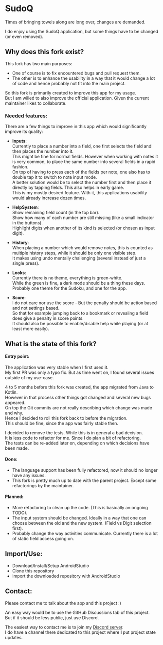 # SudoQ

Times of bringing towels along are long over, changes are demanded.

I do enjoy using the SudoQ application, but some things have to be changed (or even removed).

## Why does this fork exist?

This fork has two main purposes:

- One of course is to fix encountered bugs and pull request them.
- The other is to enhance the usability in a way that it would change a lot of code and hence probably not fit into the main project.

So this fork is primarily created to improve this app for my usage.\
But I am willed to also improve the official application. Given the current maintainer likes to collaborate.

### Needed features:

There are a few things to improve in this app which would significantly improve its quality: 

- **Inputs**:\
    Currently to place a number into a field, one first selects the field and then places the number into it.\
    This might be fine for normal fields. However when working with notes it is very common, to place the same number into several fields in a rapid fashion.\
    On top of having to press each of the fields per note, one also has to double tap it to switch to note input mode.\
    A better solution would be to select the number first and then place it directly by tapping fields. This also helps in early game.\
    This is my mostly desired feature. With it, this applications usability would already increase dozen times.
    
- **HelpSystem**:\
    Show remaining field count (in the top bar).\
    Show how many of each number are still missing (like a small indicator in the buttons).\
    Highlight digits when another of its kind is selected (or chosen as input digit).
    
- **History**:\
    When placing a number which would remove notes, this is counted as multiple history steps, while it should be only one visible step.\
    It makes using undo mentally challenging (several instead of just a single press).
    
- **Looks**:\
    Currently there is no theme, everything is green-white.\
    While the green is fine, a dark mode should be a thing these days.\
    Probably one theme for the Sudoku, and one for the app.
    
- **Score**:\
    I do not care nor use the score - But the penalty should be action based and not settings based.\
    So that for example jumping back to a bookmark or revealing a field does give a penalty in score points.\
    It should also be possible to enable/disable help while playing (or at least more easily).

## What is the state of this fork?

#### Entry point:

The application was very stable when I first used it.\
My first PR was only a typo fix. But as time went on, I found several issues outside of my use-case.

4 to 5 months before this fork was created, the app migrated from Java to Kotlin.\
However in that process other things got changed and several new bugs appeared.\
On top the Git commits are not really describing which change was made and why.\
Hence I decided to roll this fork back to before the migration.\
This should be fine, since the app was fairly stable then.

I decided to remove the tests. While this is in general a bad decision.\
It is less code to refactor for me. Since I do plan a bit of refactoring.\
The tests can be re-added later on, depending on which decisions have been made.

#### Done:

- The language support has been fully refactored, now it should no longer have any issues.
- This fork is pretty much up to date with the parent project. Except some refactorings by the maintainer.

#### Planned:

- More refactoring to clean up the code. (This is basically an ongoing TODO).
- The input system should be changed. Ideally in a way that one can choose between the old and the new system. (Field vs Digit selection first).
- Probably change the way activities communicate. Currently there is a lot of static field access going on.

## Import/Use:

- Download/Install/Setup AndroidStudio
- Clone this repository
- Import the downloaded repository with AndroidStudio

## Contact:

Please contact me to talk about the app and this project :)

An easy way would be to use the GitHub Discussions tab of this project.\
But if it should be less public, just use Discord.

The easiest way to contact me is to join my [Discord server](https://discord.gg/dYYxNvp).\
I do have a channel there dedicated to this project where I put project state updates.
